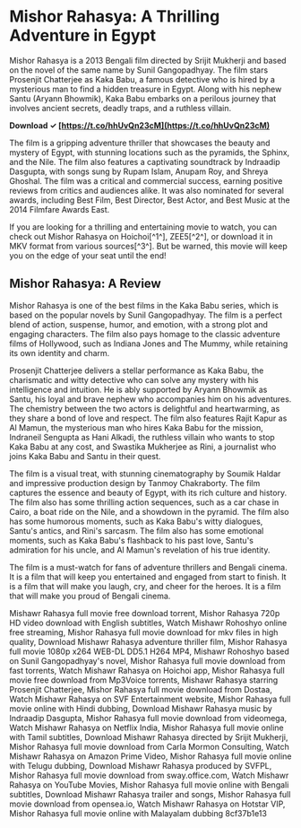 # Mishor Rahasya: A Thrilling Adventure in Egypt
 
Mishor Rahasya is a 2013 Bengali film directed by Srijit Mukherji and based on the novel of the same name by Sunil Gangopadhyay. The film stars Prosenjit Chatterjee as Kaka Babu, a famous detective who is hired by a mysterious man to find a hidden treasure in Egypt. Along with his nephew Santu (Aryann Bhowmik), Kaka Babu embarks on a perilous journey that involves ancient secrets, deadly traps, and a ruthless villain.
 
**Download ✓ [https://t.co/hhUvQn23cM](https://t.co/hhUvQn23cM)**


 
The film is a gripping adventure thriller that showcases the beauty and mystery of Egypt, with stunning locations such as the pyramids, the Sphinx, and the Nile. The film also features a captivating soundtrack by Indraadip Dasgupta, with songs sung by Rupam Islam, Anupam Roy, and Shreya Ghoshal. The film was a critical and commercial success, earning positive reviews from critics and audiences alike. It was also nominated for several awards, including Best Film, Best Director, Best Actor, and Best Music at the 2014 Filmfare Awards East.
 
If you are looking for a thrilling and entertaining movie to watch, you can check out Mishor Rahasya on Hoichoi[^1^], ZEE5[^2^], or download it in MKV format from various sources[^3^]. But be warned, this movie will keep you on the edge of your seat until the end!

## Mishor Rahasya: A Review
 
Mishor Rahasya is one of the best films in the Kaka Babu series, which is based on the popular novels by Sunil Gangopadhyay. The film is a perfect blend of action, suspense, humor, and emotion, with a strong plot and engaging characters. The film also pays homage to the classic adventure films of Hollywood, such as Indiana Jones and The Mummy, while retaining its own identity and charm.
 
Prosenjit Chatterjee delivers a stellar performance as Kaka Babu, the charismatic and witty detective who can solve any mystery with his intelligence and intuition. He is ably supported by Aryann Bhowmik as Santu, his loyal and brave nephew who accompanies him on his adventures. The chemistry between the two actors is delightful and heartwarming, as they share a bond of love and respect. The film also features Rajit Kapur as Al Mamun, the mysterious man who hires Kaka Babu for the mission, Indraneil Sengupta as Hani Alkadi, the ruthless villain who wants to stop Kaka Babu at any cost, and Swastika Mukherjee as Rini, a journalist who joins Kaka Babu and Santu in their quest.
 
The film is a visual treat, with stunning cinematography by Soumik Haldar and impressive production design by Tanmoy Chakraborty. The film captures the essence and beauty of Egypt, with its rich culture and history. The film also has some thrilling action sequences, such as a car chase in Cairo, a boat ride on the Nile, and a showdown in the pyramid. The film also has some humorous moments, such as Kaka Babu's witty dialogues, Santu's antics, and Rini's sarcasm. The film also has some emotional moments, such as Kaka Babu's flashback to his past love, Santu's admiration for his uncle, and Al Mamun's revelation of his true identity.
 
The film is a must-watch for fans of adventure thrillers and Bengali cinema. It is a film that will keep you entertained and engaged from start to finish. It is a film that will make you laugh, cry, and cheer for the heroes. It is a film that will make you proud of Bengali cinema.
 
Mishawr Rahasya full movie free download torrent,  Mishor Rahasya 720p HD video download with English subtitles,  Watch Mishawr Rohoshyo online free streaming,  Mishor Rahasya full movie download for mkv files in high quality,  Download Mishawr Rahasya adventure thriller film,  Mishor Rahasya full movie 1080p x264 WEB-DL DD5.1 H264 MP4,  Mishawr Rohoshyo based on Sunil Gangopadhyay's novel,  Mishor Rahasya full movie download from fast torrents,  Watch Mishawr Rahasya on Hoichoi app,  Mishor Rahasya full movie free download from Mp3Voice torrents,  Mishawr Rahasya starring Prosenjit Chatterjee,  Mishor Rahasya full movie download from Dostaa,  Watch Mishawr Rahasya on SVF Entertainment website,  Mishor Rahasya full movie online with Hindi dubbing,  Download Mishawr Rahasya music by Indraadip Dasgupta,  Mishor Rahasya full movie download from videomega,  Watch Mishawr Rahasya on Netflix India,  Mishor Rahasya full movie online with Tamil subtitles,  Download Mishawr Rahasya directed by Srijit Mukherji,  Mishor Rahasya full movie download from Carla Mormon Consulting,  Watch Mishawr Rahasya on Amazon Prime Video,  Mishor Rahasya full movie online with Telugu dubbing,  Download Mishawr Rahasya produced by SVFPL,  Mishor Rahasya full movie download from sway.office.com,  Watch Mishawr Rahasya on YouTube Movies,  Mishor Rahasya full movie online with Bengali subtitles,  Download Mishawr Rahasya trailer and songs,  Mishor Rahasya full movie download from opensea.io,  Watch Mishawr Rahasya on Hotstar VIP,  Mishor Rahasya full movie online with Malayalam dubbing
 8cf37b1e13
 
